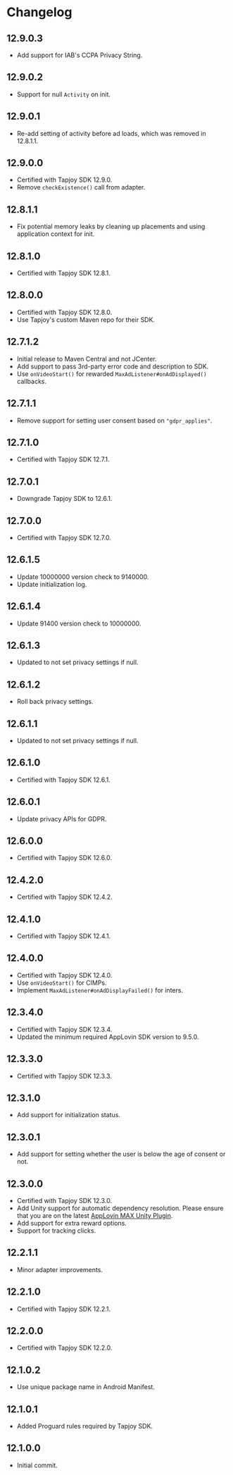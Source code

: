 # Changelog

## 12.9.0.3
* Add support for IAB's CCPA Privacy String.

## 12.9.0.2
* Support for null `Activity` on init.

## 12.9.0.1
* Re-add setting of activity before ad loads, which was removed in 12.8.1.1.

## 12.9.0.0
* Certified with Tapjoy SDK 12.9.0.
* Remove `checkExistence()` call from adapter.

## 12.8.1.1
* Fix potential memory leaks by cleaning up placements and using application context for init.

## 12.8.1.0
* Certified with Tapjoy SDK 12.8.1.

## 12.8.0.0
* Certified with Tapjoy SDK 12.8.0.
* Use Tapjoy's custom Maven repo for their SDK.

## 12.7.1.2
* Initial release to Maven Central and not JCenter.
* Add support to pass 3rd-party error code and description to SDK.
* Use `onVideoStart()` for rewarded `MaxAdListener#onAdDisplayed()` callbacks.

## 12.7.1.1
* Remove support for setting user consent based on `"gdpr_applies"`.

## 12.7.1.0
* Certified with Tapjoy SDK 12.7.1.

## 12.7.0.1
* Downgrade Tapjoy SDK to 12.6.1.

## 12.7.0.0
* Certified with Tapjoy SDK 12.7.0.

## 12.6.1.5
* Update 10000000 version check to 9140000.
* Update initialization log.

## 12.6.1.4
* Update 91400 version check to 10000000.

## 12.6.1.3
* Updated to not set privacy settings if null.

## 12.6.1.2
* Roll back privacy settings.

## 12.6.1.1
* Updated to not set privacy settings if null.

## 12.6.1.0
* Certified with Tapjoy SDK 12.6.1.

## 12.6.0.1
* Update privacy APIs for GDPR.

## 12.6.0.0
* Certified with Tapjoy SDK 12.6.0.

## 12.4.2.0
* Certified with Tapjoy SDK 12.4.2.

## 12.4.1.0
* Certified with Tapjoy SDK 12.4.1.

## 12.4.0.0
* Certified with Tapjoy SDK 12.4.0.
* Use `onVideoStart()` for CIMPs.
* Implement `MaxAdListener#onAdDisplayFailed()` for inters.

## 12.3.4.0
* Certified with Tapjoy SDK 12.3.4.
* Updated the minimum required AppLovin SDK version to 9.5.0.

## 12.3.3.0
* Certified with Tapjoy SDK 12.3.3.

## 12.3.1.0
* Add support for initialization status.

## 12.3.0.1
* Add support for setting whether the user is below the age of consent or not.

## 12.3.0.0
* Certified with Tapjoy SDK 12.3.0.
* Add Unity support for automatic dependency resolution. Please ensure that you are on the latest [AppLovin MAX Unity Plugin](https://bintray.com/applovin/Unity/applovin-max-unity-plugin).
* Add support for extra reward options.
* Support for tracking clicks.

## 12.2.1.1
* Minor adapter improvements.

## 12.2.1.0
* Certified with Tapjoy SDK 12.2.1.

## 12.2.0.0
* Certified with Tapjoy SDK 12.2.0.

## 12.1.0.2
* Use unique package name in Android Manifest.

## 12.1.0.1
* Added Proguard rules required by Tapjoy SDK.

## 12.1.0.0
* Initial commit.
